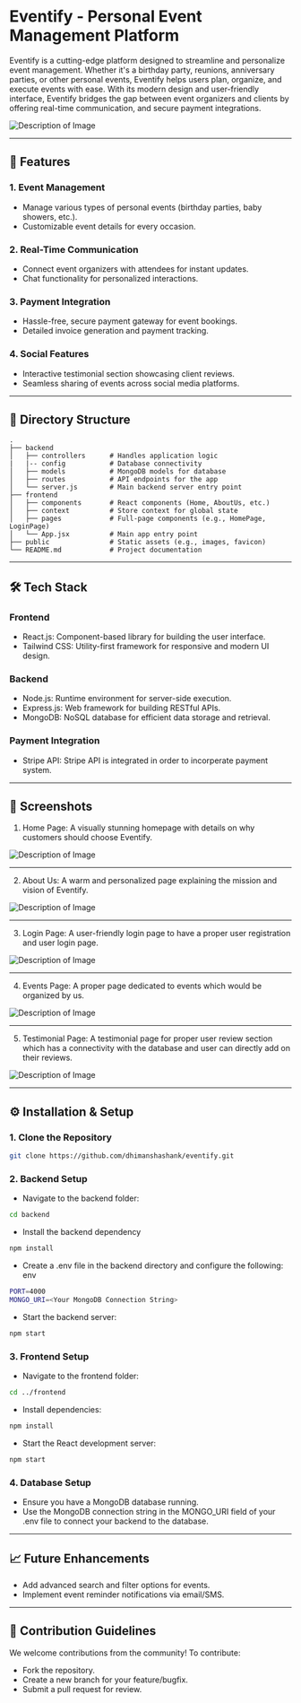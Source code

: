 # Eventify - Personal Event Management Platform

Eventify is a cutting-edge platform designed to streamline and personalize event management. Whether it's a birthday party, reunions, anniversary parties, or other personal events, Eventify helps users plan, organize, and execute events with ease. With its modern design and user-friendly interface, Eventify bridges the gap between event organizers and clients by offering real-time communication, and secure payment integrations.

![Description of Image](Eventify.png)

---

## 🚀 Features

### 1. **Event Management**
   - Manage various types of personal events (birthday parties, baby showers, etc.).
   - Customizable event details for every occasion.

### 2. **Real-Time Communication**
   - Connect event organizers with attendees for instant updates.
   - Chat functionality for personalized interactions.

### 3. **Payment Integration**
   - Hassle-free, secure payment gateway for event bookings.
   - Detailed invoice generation and payment tracking.

### 4. **Social Features**
   - Interactive testimonial section showcasing client reviews.
   - Seamless sharing of events across social media platforms.

---

## 📂 Directory Structure

```plaintext
.
├── backend
│   ├── controllers      # Handles application logic
|   |-- config           # Database connectivity
│   ├── models           # MongoDB models for database
│   ├── routes           # API endpoints for the app
│   └── server.js        # Main backend server entry point
├── frontend
│   ├── components       # React components (Home, AboutUs, etc.)
│   ├── context          # Store context for global state
│   ├── pages            # Full-page components (e.g., HomePage, LoginPage)
│   └── App.jsx          # Main app entry point
├── public               # Static assets (e.g., images, favicon)
└── README.md            # Project documentation
```

---

## 🛠️ Tech Stack

### Frontend
- React.js: Component-based library for building the user interface.
- Tailwind CSS: Utility-first framework for responsive and modern UI design.

### Backend
- Node.js: Runtime environment for server-side execution.
- Express.js: Web framework for building RESTful APIs.
- MongoDB: NoSQL database for efficient data storage and retrieval.

### Payment Integration
- Stripe API: Stripe API is integrated in order to incorperate payment system.

---

## 📸 Screenshots
1. Home Page: 
A visually stunning homepage with details on why customers should choose Eventify.

![Description of Image](./Screenshots/Home.png)

---

2. About Us: 
A warm and personalized page explaining the mission and vision of Eventify.

![Description of Image](./Screenshots/About.png)

---

3. Login Page: 
A user-friendly login page to have a proper user registration and user login page.

![Description of Image](./Screenshots/Login.png)

---

4. Events Page:
A proper page dedicated to events which would be organized by us.

![Description of Image](./Screenshots/Events.png)

---

5. Testimonial Page:
A testimonial page for proper user review section which has a connectivity with the database and user can directly add on their reviews.

![Description of Image](./Screenshots/Testimonial.png)

---

## ⚙️ Installation & Setup

### 1. **Clone the Repository**

```bash
git clone https://github.com/dhimanshashank/eventify.git
```

### 2. Backend Setup 
- Navigate to the backend folder:

```bash
cd backend
```

- Install the backend dependency
```bash
npm install
```

- Create a .env file in the backend directory and configure the following:
env
```bash
PORT=4000
MONGO_URI=<Your MongoDB Connection String>
```

- Start the backend server:
```bash
npm start
```

### 3. Frontend Setup
- Navigate to the frontend folder:
```bash
cd ../frontend
```

- Install dependencies:
```bash
npm install
```

- Start the React development server:
```bash
npm start
```

### 4. Database Setup
- Ensure you have a MongoDB database running.
- Use the MongoDB connection string in the MONGO_URI field of your .env file to connect your backend to the database.

---

## 📈 Future Enhancements
- Add advanced search and filter options for events.
- Implement event reminder notifications via email/SMS.

---

## 🤝 Contribution Guidelines
We welcome contributions from the community! To contribute:

- Fork the repository.
- Create a new branch for your feature/bugfix.
- Submit a pull request for review.
